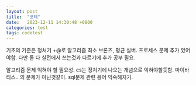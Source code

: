 ```yaml
---
layout: post
title:  "코테"
date:   2023-12-11 14:30:48 +0800
categories: test
tags: codetest
---
```

기초의 기준은 정처기
+@로 알고리즘 최소 브론즈, 평균 실버.
프로세스 문제 추가 있어야함.
다만 둘 다 실전에서 쓰는것과 다르기에 추가 공부 필요.

알고리즘 문제 익혀야 할 필요성.
cs는 정처기에 나오는 개념으로 익혀야할듯함.
마이바티스.. 의 문제가 아닌것같아.
sql문제 관련 용어 익숙해지기.
